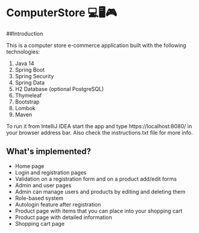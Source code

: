 # ComputerStore 💻🖥🎮

##Introduction

This is a computer store e-commerce application built with the following technologies:
1. Java 14
2. Spring Boot 
3. Spring Security 
4. Spring Data
5. H2 Database (optional PostgreSQL)
6. Thymeleaf
7. Bootstrap
8. Lombok
9. Maven

To run it from IntelliJ IDEA start the app and type https://localhost:8080/ in your browser address bar.
Also check the instructions.txt file for more info.

## What's implemented?
+ Home page
+ Login and registration pages
+ Validation on a registration form and on a product add/edit forms
+ Admin and user pages
+ Admin can manage users and products by editing and deleting them
+ Role-based system
+ Autologin feature after registration
+ Product page with items that you can place into your shopping cart
+ Product page with detailed information
+ Shopping cart page 